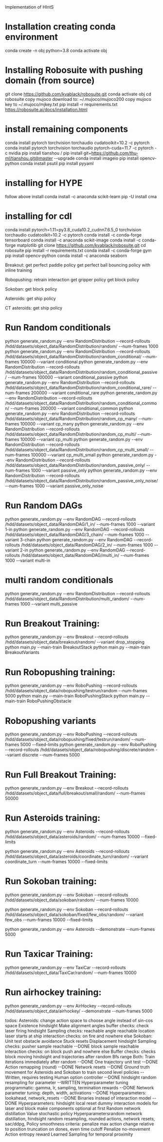 Implementation of HIntS

# Installation creating conda environment 
conda create -n obj python=3.8
conda activate obj
# Installing Robosuite with pushing domain (from source)
git clone https://github.com/kvablack/robosuite.git
conda activate obj
cd robosuite
copy mujoco download to: ~/.mujoco/mujoco200
copy mujoco key to ~/.mujoco/mjkey.txt
pip install -r requirements.txt
https://robosuite.ai/docs/installation.html
# install remaining components
conda install pytorch torchvision torchaudio cudatoolkit=10.2 -c pytorch
conda install pytorch torchvision torchaudio pytorch-cuda=11.7 -c pytorch -c nvidia
pip install tianshou / pip install git+https://github.com/thu-ml/tianshou.git@master --upgrade
conda install imageio
pip install opencv-python
conda install psutil
pip install pyyaml

# installing for HYPE
follow above install
conda install -c anaconda scikit-learn
pip -U install cma

# installing for cdl
conda install pytorch=1.11=py3.8_cuda10.2_cudnn7.6.5_0 torchvision torchaudio cudatoolkit=10.2 -c pytorch
conda install -c conda-forge tensorboard
conda install -c anaconda scikit-image
conda install -c conda-forge matplotlib
git clone https://github.com/kvablack/robosuite.git
cd robosuite
pip install -r requirements.txt
conda install -c conda-forge gym
pip install opencv-python
conda install -c anaconda seaborn

Breakout: get perfect paddle policy
get perfect ball bouncing policy with inline training

Robopushing: retrain interaction
get gripper policy
get block policy

Sokoban: get block policy

Asteroids: get ship policy

CT asteroids: get ship policy

# Run Random conditionals
python generate_random.py --env RandomDistribution --record-rollouts /hdd/datasets/object_data/RandomDistribution/random/ --num-frames 1000
python generate_random.py --env RandomDistribution --record-rollouts /hdd/datasets/object_data/RandomDistribution/random_conditional/ --num-frames 100000 --variant conditional
python generate_random.py --env RandomDistribution --record-rollouts /hdd/datasets/object_data/RandomDistribution/random_conditional_passive/ --num-frames 100000 --variant conditional_passive
python generate_random.py --env RandomDistribution --record-rollouts /hdd/datasets/object_data/RandomDistribution/random_conditional_rare/ --num-frames 200000 --variant conditional_rare
python generate_random.py --env RandomDistribution --record-rollouts /hdd/datasets/object_data/RandomDistribution/random_conditional_common/ --num-frames 200000 --variant conditional_common
python generate_random.py --env RandomDistribution --record-rollouts /hdd/datasets/object_data/RandomDistribution/random_cp_many/ --num-frames 100000 --variant cp_many
python generate_random.py --env RandomDistribution --record-rollouts /hdd/datasets/object_data/RandomDistribution/random_cp_multi/ --num-frames 100000 --variant cp_multi
python generate_random.py --env RandomDistribution --record-rollouts /hdd/datasets/object_data/RandomDistribution/random_cp_multi_small/ --num-frames 100000 --variant cp_multi_small
python generate_random.py --env RandomDistribution --record-rollouts /hdd/datasets/object_data/RandomDistribution/random_passive_only/ --num-frames 1000 --variant passive_only
python generate_random.py --env RandomDistribution --record-rollouts /hdd/datasets/object_data/RandomDistribution/random_passive_only_noise/ --num-frames 1000 --variant passive_only_noise

# Run Random DAGs
python generate_random.py --env RandomDAG --record-rollouts /hdd/datasets/object_data/RandomDAG/1_in/ --num-frames 1000 --variant 1-in
python generate_random.py --env RandomDAG --record-rollouts /hdd/datasets/object_data/RandomDAG/3_chain/ --num-frames 1000 --variant 3-chain
python generate_random.py --env RandomDAG --record-rollouts /hdd/datasets/object_data/RandomDAG/2_in/ --num-frames 1000 --variant 2-in
python generate_random.py --env RandomDAG --record-rollouts /hdd/datasets/object_data/RandomDAG/multi_in/ --num-frames 1000 --variant multi-in

# multi random conditionals
python generate_random.py --env RandomDistribution --record-rollouts /hdd/datasets/object_data/RandomDistribution/multi_random/ --num-frames 1000 --variant multi_passive



# Run Breakout Training:
python generate_random.py --env Breakout --record-rollouts /hdd/datasets/object_data/breakout/random/ --variant drop_stopping
python main.py --main-train BreakoutStack
python main.py --main-train BreakoutVariants

# Run Robopushing training:
python generate_random.py --env RoboPushing --record-rollouts /hdd/datasets/object_data/robopushing/testrun/random --num-frames 5000
python main.py --main-train RoboPushingStack
python main.py --main-train RoboPushingObstacle

# Robopushing variants
python generate_random.py --env RoboPushing --record-rollouts /hdd/datasets/object_data/robopushing/fixed/testrun/random/ --num-frames 5000 --fixed-limits
python generate_random.py --env RoboPushing --record-rollouts /hdd/datasets/object_data/robopushing/discrete/random --variant discrete --num-frames 5000


# Run Full Breakout Training:
python generate_random.py --env Breakout --record-rollouts /hdd/datasets/object_data/full/breakout/small/random/ --num-frames 50000


# Run Asteroids training:
python generate_random.py --env Asteroids --record-rollouts /hdd/datasets/object_data/asteroids/random/ --num-frames 10000 --fixed-limits

python generate_random.py --env Asteroids --record-rollouts /hdd/datasets/object_data/asteroids/coordinate_turn/random/ --variant coordinate_turn --num-frames 10000 --fixed-limits


# Run Sokoban training:
python generate_random.py --env Sokoban --record-rollouts /hdd/datasets/object_data/sokoban/random/ --num-frames 10000

python generate_random.py --env Sokoban --record-rollouts /hdd/datasets/object_data/sokoban/fixed/few_obs/random/ --variant few_obs --num-frames 10000 --fixed-limits

python generate_random.py --env Asteroids --demonstrate --num-frames 5000

# Run Taxicar Training:
python generate_random.py --env TaxiCar --record-rollouts /hdd/datasets/object_data/TaxiCar/random/ --num-frames 10000

# Run airhockey training:
python generate_random.py --env AirHockey --record-rollouts /hdd/datasets/object_data/airhockey/ --demonstrate --num-frames 5000


todos:
Asteroids: change action space to choose angle instead of sin-cos space
Existence hindsight
Make alignment angles 
buffer checks: check laser firing hindsight
Sampling checks: reachable angle
	reachable location
	laser starts at ship
interaction checks: on fire and nowhere else
Sokoban: Unit test obstacle avoidance 
Stuck resets
Displacement hindsight
Sampling checks: pusher sample reachable --DONE
	block sample reachable
interaction checks: on block push and nowhere else
Buffer checks: checks block moving hindsight and trajectories after random
Bfs range 
Both: Train iterations immediately after random --DONE
	One trajectory unit test --DONE
	Action remapping (round) --DONE
	Network resets --DONE
	Ground truth movement for Asteroids and Sokoban to train second level policies --Written, requires testing
	Human option controller --DONE
	hindsight random resampling for parameter --WRITTEN
	Hyperparameter tuning programmatic: gamma, lr, sampling, termination rewards --DONE
	Network parameter tuning: depth, width, activations --DONE
	Hyperparameters: lookahead, network_resets --DONE
	Binaries instead of interaction model -- DONE
	Hyperparameters: hindsight local reset
	dummy interaction models for laser and block
	make components optional at first
	Random network distillation
	Value stochastic policy
	Hyperparametersrandom network distillation, hindsight random resampling, rounded actions, network resets, sac/ddpg, 
	Policy smoothness criteria: penalize max action change relative to position
	truncation on dones, even time cutoff
	Penalize no-movement
	Action entropy reward
	Learned Sampling for temporal proximity


